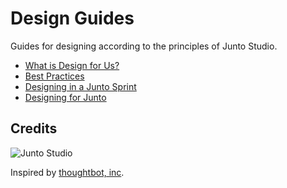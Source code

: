 Design Guides
======

Guides for designing according to the principles of Junto Studio.

* [What is Design for Us?](/what's-design.md)
* [Best Practices](/best-practices.md)
* [Designing in a Junto Sprint](/sprint.md)
* [Designing for Junto](/junto.md)

Credits
-------

![Junto Studio](http://www.juntostudio.com/logo-square-75.png)

Inspired by [thoughtbot, inc](https://playbook.thoughtbot.com/).
